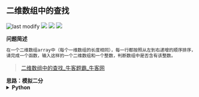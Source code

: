 ## 二维数组中的查找
<!--START_SECTION:badge-->

![last modify](https://img.shields.io/static/v1?label=last%20modify&message=2025-07-08%2016%3A53%3A13&label_color=gray&color=thistle&style=flat-square)
[![](https://img.shields.io/static/v1?label=&message=%E4%B8%AD%E7%AD%89&label_color=gray&color=yellow&style=flat-square)](../../../README.md#中等)
[![](https://img.shields.io/static/v1?label=&message=%E7%89%9B%E5%AE%A2&label_color=gray&color=green&style=flat-square)](../../../README.md#牛客)
[![](https://img.shields.io/static/v1?label=&message=%E4%BA%8C%E5%88%86%E6%9F%A5%E6%89%BE&label_color=gray&color=blue&style=flat-square)](../../../README.md#二分查找)

<!--END_SECTION:badge-->
<!--info
tags: [二分查找]
source: 牛客
level: 中等
number: '0029'
name: 二维数组中的查找
companies: []
-->

<summary><b>问题简述</b></summary>

```txt
在一个二维数组array中（每个一维数组的长度相同），每一行都按照从左到右递增的顺序排序，每一列都按照从上到下递增的顺序排序。
请完成一个函数，输入这样的一个二维数组和一个整数，判断数组中是否含有该整数。
```
> [二维数组中的查找_牛客题霸_牛客网](https://www.nowcoder.com/practice/abc3fe2ce8e146608e868a70efebf62e)

<!-- 
<details><summary><b>详细描述</b></summary>

```txt
```

</details>
-->


<!-- <div align="center"><img src="../../../_assets/xxx.png" height="300" /></div> -->

<summary><b>思路：模拟二分</b></summary>

<details><summary><b>Python</b></summary>

```python
#
# 代码中的类名、方法名、参数名已经指定，请勿修改，直接返回方法规定的值即可
#
# 
# @param target int整型 
# @param array int整型二维数组 
# @return bool布尔型
#
class Solution:
    def Find(self , target: int, array: List[List[int]]) -> bool:
        # write code here
        if not array: return False
        
        m, n = len(array), len(array[0])
        l, r = 0, n - 1
        while l <= m - 1 and r >= 0:
            if array[l][r] == target:
                return True
            elif array[l][r] > target:
                r -= 1
            else:
                l += 1
        
        return False
```

</details>

